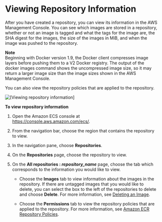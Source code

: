 # Viewing Repository Information<a name="repository-info"></a>

After you have created a repository, you can view its information in the AWS Management Console\. You can see which images are stored in a repository, whether or not an image is tagged and what the tags for the image are, the SHA digest for the images, the size of the images in MiB, and when the image was pushed to the repository\. 

**Note**  
Beginning with Docker version 1\.9, the Docker client compresses image layers before pushing them to a V2 Docker registry\. The output of the docker images command shows the uncompressed image size, so it may return a larger image size than the image sizes shown in the AWS Management Console\.

You can also view the repository policies that are applied to the repository\.

![\[Viewing repository information\]](http://docs.aws.amazon.com/AmazonECR/latest/userguide/images/repository_info.png)

**To view repository information**

1. Open the Amazon ECS console at [https://console\.aws\.amazon\.com/ecs/](https://console.aws.amazon.com/ecs/)\.

1. From the navigation bar, choose the region that contains the repository to view\.

1. In the navigation pane, choose **Repositories**\.

1. On the **Repositories** page, choose the repository to view\.

1. On the **All repositories : *repository\_name*** page, choose the tab which corresponds to the information you would like to view\.

   + Choose the **Images** tab to view information about the images in the repository\. If there are untagged images that you would like to delete, you can select the box to the left of the repositories to delete and choose **Delete**\. For more information, see [Deleting an Image](delete_image.md)\.

   + Choose the **Permissions** tab to view the repository policies that are applied to the repository\. For more information, see [Amazon ECR Repository Policies](RepositoryPolicies.md)\.